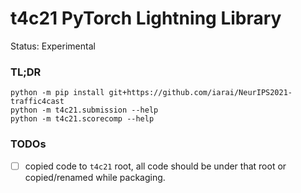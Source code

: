 t4c21 PyTorch Lightning Library
===============================
Status: Experimental

### TL;DR
```
python -m pip install git+https://github.com/iarai/NeurIPS2021-traffic4cast
python -m t4c21.submission --help
python -m t4c21.scorecomp --help
```

### TODOs

- [ ] copied code to `t4c21` root, all code should be under that root or copied/renamed while packaging.

